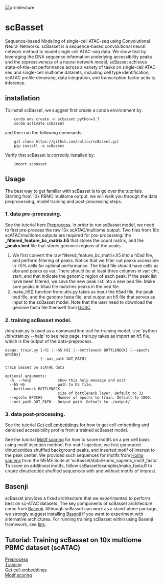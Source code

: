 ![architecture](https://github.com/calico/scBasset/blob/main/docs/architecture.png)

# scBasset
Sequence-based Modeling of single-cell ATAC-seq using Convolutional Neural Networks.
scBasset is a sequence-based convolutional neural network method to model single cell ATAC-seq data. We show that by leveraging the DNA sequence information underlying accessibility peaks and the expressiveness of a neural network model, scBasset achieves state-of-the-art performance across a variety of tasks on single-cell ATAC-seq and single-cell multiome datasets, including cell type identification, scATAC profile denoising, data integration, and transcription factor activity inference.

## installation
To install scBasset, we suggest first create a conda environment by:
```
    conda env create -n scbasset python=3.7
    conda activate scbasset
```
and then run the following commands:
```
    git clone https://github.com/calico/scBasset.git
    pip install -e scBasset
```
Verify that scBasset is correctly installed by:
```
    import scbasset
```

## Usage
The best way to get familiar with scBasset is to go over the tutorials. Starting from 10x PBMC mulitome output, we will walk you through the data preprocessing, model training and post-processing steps.

### 1. data pre-processing.

See the tutorial here [Preprocess](https://github.com/calico/scBasset/blob/main/examples/preprocess.ipynb). In order to run scBasset model, we need to first pre-process the raw 10x scATAC/multiome output. Two files from 10x scATAC/multiome outputs are required for pre-processing: the **_filtered_feature_bc_matrix.h5** that stores the count matrix, and the **_peaks.bed** file that stores genomic regions of the peaks.
1. We first convert the raw filtered_feature_bc_matrix.h5 into a h5ad file, and perform filtering of peaks. Notice that we filter out peaks accessible in <5% cells for optimal performance.  The h5ad file should have cells as obs and peaks as var. There should be at least three columns in var: chr, start, end that indicate the genomic region of each peak. If the peak list have been filtered, we save the new peak list into a new bed file. Make sure peaks in h5ad file matches peaks in the bed file.
2. make_h5() function from utils.py takes as input the h5ad file, the peak bed file, and the genome fasta file, and output an h5 file that serves as input to the scBasset model. Note that the user need to download the genome fasta file themself from [UCSC](https://hgdownload.soe.ucsc.edu/downloads.html).


### 2. training scBasset model.
/bin/train.py is used as a command line tool for training model. Use 'python /bin/train.py --help' to see help page. train.py takes as import an h5 file, which is the output of the data-preprocess.

```
usage: train.py [-h] [--h5 H5] [--bottleneck BOTTLENECK] [--epochs EPOCHS]
                [--out_path OUT_PATH]

train basset on scATAC data

optional arguments:
  -h, --help            show this help message and exit
  --h5 H5               path to h5 file.
  --bottleneck BOTTLENECK
                        size of bottleneck layer. Default to 32
  --epochs EPOCHS       Number of epochs to train. Default to 1000.
  --out_path OUT_PATH   Output path. Default to ./output/
```

### 3. data post-processing.
See the tutorial [Get cell embeddings](https://github.com/calico/scBasset/blob/main/examples/evaluate.ipynb) for how to get cell embedding and denoised accessibility profile from a trained scBasset model.  

See the tutorial [Motif scoring](https://github.com/calico/scBasset/blob/main/examples/score_motif.ipynb) for how to score motifs on a per cell basis using motif injection method. For motif injection, we first generated dinucleotides shuffled background peaks, and inserted motif of interest to the peak center. We provided such sequences for motifs from [Homo sapiens](https://meme-suite.org/meme/db/motifs) from the MEME Suite at 'scBasset/data/Homo_sapiens_motif_fasta'. To score on additional motifs, follow scBasset/examples/make_fasta.R to create dinucleotide shuffled sequences with and without motifs of interest. 

## Basenji
scBasset provides a fixed architecture that we experimented to perform best on sc-ATAC datasets. The key components of scBasset architecture come from [Basenji](https://github.com/calico/basenji). Although scBasset can work as a stand-alone package, we strongly suggest installing [Basenji](https://github.com/calico/basenji) if you want to experiment with alternative archictures. For running training scBasset within using Basenji framework, see [link](link).

## Tutorial: Training scBasset on 10x multiome PBMC dataset (scATAC)
[Preprocess](https://github.com/calico/scBasset/blob/main/examples/preprocess.ipynb)  
[Training](https://github.com/calico/scBasset/blob/main/examples/train.sh)  
[Get cell embeddings](https://github.com/calico/scBasset/blob/main/examples/evaluate.ipynb)  
[Motif scoring](https://github.com/calico/scBasset/blob/main/examples/score_motif.ipynb)  


